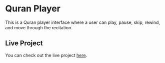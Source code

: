 # Quran Player

This is a Quran player interface where a user can play, pause, skip, rewind, and move through the recitation.

## Live Project

You can check out the live project [here](https://quran-player-mostafa.netlify.app/).
